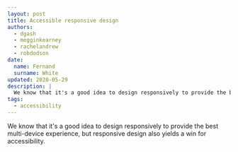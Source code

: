```yaml
---
layout: post
title: Accessible responsive design
authors:
  - dgash
  - megginkearney
  - rachelandrew
  - robdodson
date: 
  name: Fernand
  surname: White
updated: 2020-05-29
description: |
  We know that it's a good idea to design responsively to provide the best multi-device experience, but responsive design also yields a win for accessibility.
tags:
  - accessibility
---
```


We know that it's a good idea to design responsively to provide the best multi-device experience,
but responsive design also yields a win for accessibility.
